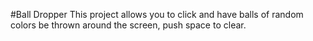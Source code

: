 #Ball Dropper
This project allows you to click and have balls of random colors be thrown around the screen, push space to clear.